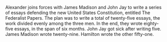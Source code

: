 Alexander joins forces with James Madison 
and John Jay to write a series of essays 
defending the new United States Constitution, 
entitled The Federalist Papers.
The plan was to write a total of twenty-five 
essays, the work divided evenly among the 
three men. In the end, they wrote eighty-five 
essays, in the span of six months. John Jay 
got sick after writing five. James Madison 
wrote twenty-nine. Hamilton wrote the other 
fifty-one. 
